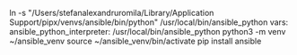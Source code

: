 ln -s "/Users/stefanalexandruromila/Library/Application Support/pipx/venvs/ansible/bin/python" /usr/local/bin/ansible_python
vars:
  ansible_python_interpreter: /usr/local/bin/ansible_python
python3 -m venv ~/ansible_venv
source ~/ansible_venv/bin/activate
pip install ansible

